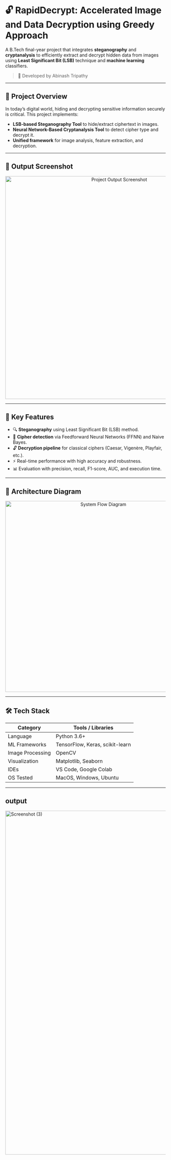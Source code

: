 # 🔓 RapidDecrypt: Accelerated Image and Data Decryption using Greedy Approach

A B.Tech final-year project that integrates **steganography** and **cryptanalysis** to efficiently extract and decrypt hidden data from images using **Least Significant Bit (LSB)** technique and **machine learning** classifiers.

> 📘 Developed by Abinash Tripathy

---

## 📌 Project Overview

In today’s digital world, hiding and decrypting sensitive information securely is critical. This project implements:

- **LSB-based Steganography Tool** to hide/extract ciphertext in images.
- **Neural Network-Based Cryptanalysis Tool** to detect cipher type and decrypt it.
- **Unified framework** for image analysis, feature extraction, and decryption.

---

## 📸 Output Screenshot

<p align="center">
  <img src="images/output.png" alt="Project Output Screenshot" width="700"/>
</p>

---

## 🎯 Key Features

- 🔍 **Steganography** using Least Significant Bit (LSB) method.
- 🧠 **Cipher detection** via Feedforward Neural Networks (FFNN) and Naive Bayes.
- 🔓 **Decryption pipeline** for classical ciphers (Caesar, Vigenère, Playfair, etc.).
- ⚡ Real-time performance with high accuracy and robustness.
- 📊 Evaluation with precision, recall, F1-score, AUC, and execution time.

---

## 🧠 Architecture Diagram

<p align="center">
  <img src="images/architecture.png" alt="System Flow Diagram" width="600"/>
</p>

---

## 🛠️ Tech Stack

| Category         | Tools / Libraries |
|------------------|-------------------|
| Language         | Python 3.6+       |
| ML Frameworks    | TensorFlow, Keras, scikit-learn |
| Image Processing | OpenCV            |
| Visualization    | Matplotlib, Seaborn |
| IDEs             | VS Code, Google Colab |
| OS Tested        | MacOS, Windows, Ubuntu |

---

## output
<img width="1920" height="1080" alt="Screenshot (3)" src="https://github.com/user-attachments/assets/adaa2e7b-dc52-4eca-87bb-e1d2666072a1" />


